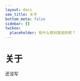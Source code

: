 ```yaml
---
layout: docs
seo_title: 关于
bottom_meta: false
sidebar: []
twikoo:
  placeholder: 有什么想对我说的呢？
---
```


# 关于
还没写